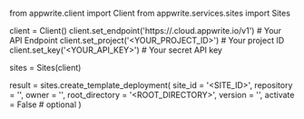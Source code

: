 from appwrite.client import Client
from appwrite.services.sites import Sites

client = Client()
client.set_endpoint('https://<REGION>.cloud.appwrite.io/v1') # Your API Endpoint
client.set_project('<YOUR_PROJECT_ID>') # Your project ID
client.set_key('<YOUR_API_KEY>') # Your secret API key

sites = Sites(client)

result = sites.create_template_deployment(
    site_id = '<SITE_ID>',
    repository = '<REPOSITORY>',
    owner = '<OWNER>',
    root_directory = '<ROOT_DIRECTORY>',
    version = '<VERSION>',
    activate = False # optional
)
